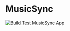 # MusicSync
[![Build Test MusicSync App](https://github.com/Clic22/MusicSync/actions/workflows/build-test.yml/badge.svg)](https://github.com/Clic22/MusicSync/actions/workflows/build-test.yml)
